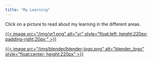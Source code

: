 ```yaml
---
title: "My Learning"
---
```


Click on a picture to read about my learning in the different areas.

[{{< image src="/img/vr1.png" alt="vr" style="float:left; height:220px; padding-right:20px;" >}}](../vr/vr)

[{{< image src="/img/blender/blender-logo.png" alt="blender_logo" style="float:center; height:220px" >}}](../beginning-vr)

<!-- {{< youtube w7Ft2ymGmfc >}} -->
